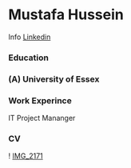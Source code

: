 # Mustafa Hussein
Info 
[Linkedin](https://uk.linkedin.com/in/mustafa-hussein-391203174?trk=people-guest_people_search-card)
### Education 
### (A) University of Essex

### Work Experince
IT Project Mananger

### CV


! [IMG_2171](assets/IMG_2171.JPG)
